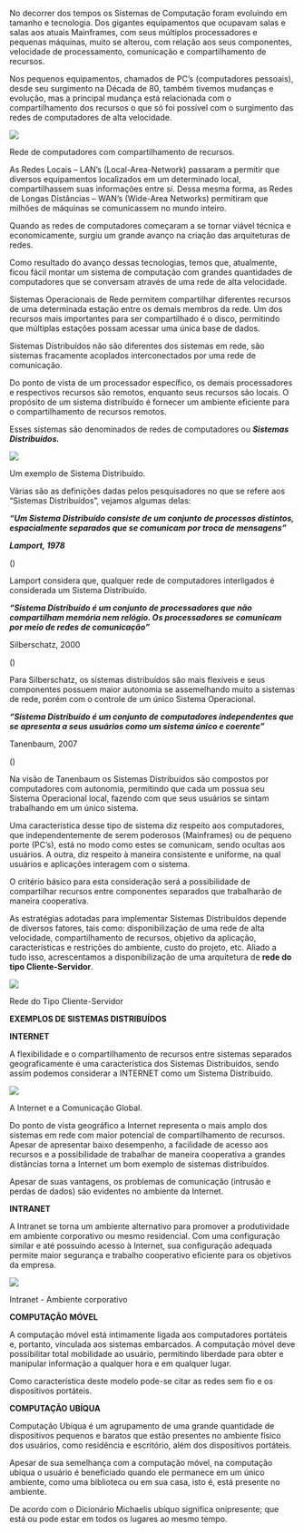 No decorrer dos tempos os Sistemas de Computação foram evoluindo em tamanho e tecnologia. Dos gigantes equipamentos que ocupavam salas e salas aos atuais Mainframes, com seus múltiplos processadores e pequenas máquinas, muito se alterou, com relação aos seus componentes, velocidade de processamento, comunicação e compartilhamento de recursos.

Nos pequenos equipamentos, chamados de PC’s (computadores pessoais), desde seu surgimento na Década de 80, também tivemos mudanças e evolução, mas a principal mudança está relacionada com o compartilhamento dos recursos o que só foi possível com o surgimento das redes de computadores de alta velocidade.

[![](https://img.uninove.br/static/0/0/0/0/0/0/0/2/8/7/9/287970/16630.jpg)](https://img.uninove.br/static/0/0/0/0/0/0/0/2/8/7/9/287970/16630.jpg)

Rede de computadores com compartilhamento de recursos.

As Redes Locais – LAN’s (Local-Area-Network) passaram a permitir que diversos equipamentos localizados em um determinado local, compartilhassem suas informações entre si. Dessa mesma forma, as Redes de Longas Distâncias – WAN’s (Wide-Area Networks) permitiram que milhões de máquinas se comunicassem no mundo inteiro.

Quando as redes de computadores começaram a se tornar viável técnica e economicamente, surgiu um grande avanço na criação das arquiteturas de redes.

Como resultado do avanço dessas tecnologias, temos que, atualmente, ficou fácil montar um sistema de computação com grandes quantidades de computadores que se conversam através de uma rede de alta velocidade.

Sistemas Operacionais de Rede permitem compartilhar diferentes recursos de uma determinada estação entre os demais membros da rede. Um dos recursos mais importantes para ser compartilhado é o disco, permitindo que múltiplas estações possam acessar uma única base de dados.

Sistemas Distribuídos não são diferentes dos sistemas em rede, são sistemas fracamente acoplados interconectados por uma rede de comunicação.

Do ponto de vista de um processador específico, os demais processadores e respectivos recursos são remotos, enquanto seus recursos são locais. O propósito de um sistema distribuído é fornecer um ambiente eficiente para o compartilhamento de recursos remotos.

Esses sistemas são denominados de redes de computadores ou _**Sistemas Distribuídos.**_

[![](https://img.uninove.br/static/0/0/0/0/0/0/0/2/8/7/9/287971/16631.jpg)](https://img.uninove.br/static/0/0/0/0/0/0/0/2/8/7/9/287971/16631.jpg)

Um exemplo de Sistema Distribuído.

Várias são as definições dadas pelos pesquisadores no que se refere aos “Sistemas Distribuídos”, vejamos algumas delas:

_**“Um Sistema Distribuído consiste de um conjunto de processos distintos, espacialmente separados que se comunicam por troca de mensagens”**_

_**Lamport, 1978**_

()

Lamport considera que, qualquer rede de computadores interligados é considerada um Sistema Distribuído.

_**“Sistema Distribuído é um conjunto de processadores que não compartilham memória nem relógio. Os processadores se comunicam por meio de redes de comunicação”**_

Silberschatz, 2000

()

Para Silberschatz, os sistemas distribuídos são mais flexíveis e seus componentes possuem maior autonomia se assemelhando muito a sistemas de rede, porém com o controle de um único Sistema Operacional.

_**“Sistema Distribuído é um conjunto de computadores independentes que se apresenta a seus usuários como um sistema único e coerente”**_

Tanenbaum, 2007

()

Na visão de Tanenbaum os Sistemas Distribuídos são compostos por computadores com autonomia, permitindo que cada um possua seu Sistema Operacional local, fazendo com que seus usuários se sintam trabalhando em um único sistema.

Uma característica desse tipo de sistema diz respeito aos computadores, que independentemente de serem poderosos (Mainframes) ou de pequeno porte (PC’s), está no modo como estes se comunicam, sendo ocultas aos usuários. A outra, diz respeito à maneira consistente e uniforme, na qual usuários e aplicações interagem com o sistema.

O critério básico para esta consideração será a possibilidade de compartilhar recursos entre componentes separados que trabalharão de maneira cooperativa.

As estratégias adotadas para implementar Sistemas Distribuídos depende de diversos fatores, tais como: disponibilização de uma rede de alta velocidade, compartilhamento de recursos, objetivo da aplicação, características e restrições do ambiente, custo do projeto, etc. Aliado a tudo isso, acrescentamos a disponibilização de uma arquitetura de **rede do tipo Cliente-Servidor**.

[![](https://img.uninove.br/static/0/0/0/0/0/0/0/2/8/7/9/287972/16632.jpg)](https://img.uninove.br/static/0/0/0/0/0/0/0/2/8/7/9/287972/16632.jpg)

Rede do Tipo Cliente-Servidor

**EXEMPLOS DE SISTEMAS DISTRIBUÍDOS**

**INTERNET**

A flexibilidade e o compartilhamento de recursos entre sistemas separados geograficamente é uma característica dos Sistemas Distribuídos, sendo assim podemos considerar a INTERNET como um Sistema Distribuído.

[![](https://img.uninove.br/static/0/0/0/0/0/0/0/2/8/7/9/287990/16652.jpg)](https://img.uninove.br/static/0/0/0/0/0/0/0/2/8/7/9/287990/16652.jpg)

A Internet e a Comunicação Global.

Do ponto de vista geográfico a Internet representa o mais amplo dos sistemas em rede com maior potencial de compartilhamento de recursos. Apesar de apresentar baixo desempenho, a facilidade de acesso aos recursos e a possibilidade de trabalhar de maneira cooperativa a grandes distâncias torna a Internet um bom exemplo de sistemas distribuídos.

Apesar de suas vantagens, os problemas de comunicação (intrusão e perdas de dados) são evidentes no ambiente da Internet.

**INTRANET**

A Intranet se torna um ambiente alternativo para promover a produtividade em ambiente corporativo ou mesmo residencial. Com uma configuração similar e até possuindo acesso à Internet, sua configuração adequada permite maior segurança e trabalho cooperativo eficiente para os objetivos da empresa.

[![](https://img.uninove.br/static/0/0/0/0/0/0/0/2/8/7/9/287974/16655.jpg)](https://img.uninove.br/static/0/0/0/0/0/0/0/2/8/7/9/287974/16655.jpg)

Intranet - Ambiente corporativo

**COMPUTAÇÃO MÓVEL**

A computação móvel está intimamente ligada aos computadores portáteis e, portanto, vinculada aos sistemas embarcados. A computação móvel deve possibilitar total mobilidade ao usuário, permitindo liberdade para obter e manipular informação a qualquer hora e em qualquer lugar.

Como característica deste modelo pode-se citar as redes sem fio e os dispositivos portáteis.

**COMPUTAÇÃO UBÍQUA**

Computação Ubíqua é um agrupamento de uma grande quantidade de dispositivos pequenos e baratos que estão presentes no ambiente físico dos usuários, como residência e escritório, além dos dispositivos portáteis.

Apesar de sua semelhança com a computação móvel, na computação ubíqua o usuário é beneficiado quando ele permanece em um único ambiente, como uma biblioteca ou em sua casa, isto é, está presente no ambiente.

De acordo com o Dicionário Michaelis ubíquo significa onipresente; que está ou pode estar em todos os lugares ao mesmo tempo.